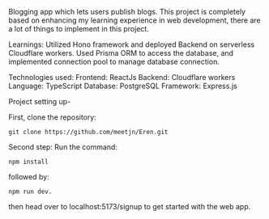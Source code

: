 Blogging app which lets users publish blogs. This project is completely based on enhancing my learning experience in web development, there are a lot of things to implement in this project.

Learnings: 
Utilized Hono framework and deployed Backend on serverless Cloudflare workers.
Used Prisma ORM to access the database, and implemented connection pool to manage database connection. 


Technologies used: 
Frontend: ReactJs
Backend: Cloudflare workers
Language: TypeScript
Database: PostgreSQL
Framework: Express.js 

Project setting up-

First, clone the repository:

    git clone https://github.com/meetjn/Eren.git

Second step: 
Run the command: 

    npm install

followed by: 

    npm run dev. 

then head over to localhost:5173/signup to get started with the web app. 

